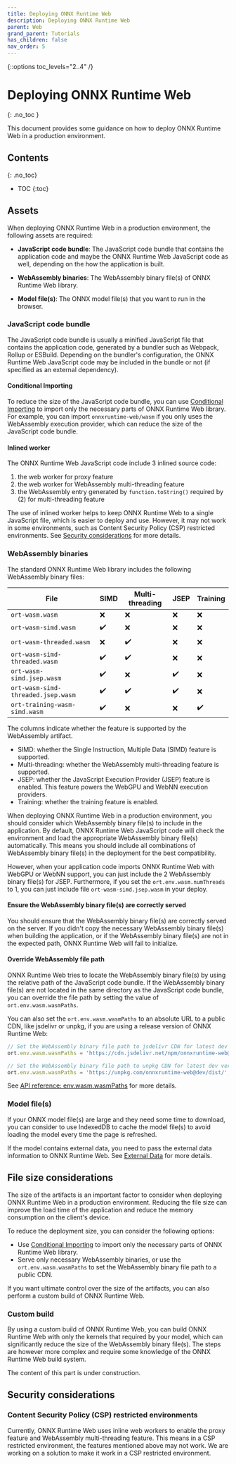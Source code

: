 ```yaml
---
title: Deploying ONNX Runtime Web
description: Deploying ONNX Runtime Web
parent: Web
grand_parent: Tutorials
has_children: false
nav_order: 5
---
```


{::options toc_levels="2..4" /}

# Deploying ONNX Runtime Web
{: .no_toc }

This document provides some guidance on how to deploy ONNX Runtime Web in a production environment.

## Contents
{: .no_toc}

* TOC
{:toc}

## Assets

When deploying ONNX Runtime Web in a production environment, the following assets are required:

- **JavaScript code bundle**: The JavaScript code bundle that contains the application code and maybe the ONNX Runtime Web JavaScript code as well, depending on the how the application is built.

- **WebAssembly binaries**: The WebAssembly binary file(s) of ONNX Runtime Web library.

- **Model file(s)**: The ONNX model file(s) that you want to run in the browser.

### JavaScript code bundle

The JavaScript code bundle is usually a minified JavaScript file that contains the application code, generated by a bundler such as Webpack, Rollup or ESBuild. Depending on the bundler's configuration, the ONNX Runtime Web JavaScript code may be included in the bundle or not (if specified as an external dependency).

#### Conditional Importing

To reduce the size of the JavaScript code bundle, you can use [Conditional Importing](https://github.com/microsoft/onnxruntime-inference-examples/tree/main/js/importing_onnxruntime-web#conditional-importing) to import only the necessary parts of ONNX Runtime Web library. For example, you can import `onnxruntime-web/wasm` if you only uses the WebAssembly execution provider, which can reduce the size of the JavaScript code bundle.

#### Inlined worker

The ONNX Runtime Web JavaScript code include 3 inlined source code:
1. the web worker for proxy feature
2. the web worker for WebAssembly multi-threading feature
3. the WebAssembly entry generated by `function.toString()` required by (2) for multi-threading feature

The use of inlined worker helps to keep ONNX Runtime Web to a single JavaScript file, which is easier to deploy and use. However, it may not work in some environments, such as Content Security Policy (CSP) restricted environments. See [Security considerations](#security-considerations) for more details.

### WebAssembly binaries

The standard ONNX Runtime Web library includes the following WebAssembly binary files:


| File | SIMD | Multi-threading | JSEP | Training |
|-----------|-------------|--|---|---|
| `ort-wasm.wasm` | ❌ | ❌ | ❌ | ❌ |
| `ort-wasm-simd.wasm` | ✔️ | ❌ | ❌ | ❌ |
| `ort-wasm-threaded.wasm` | ❌ | ✔️ | ❌ | ❌ |
| `ort-wasm-simd-threaded.wasm` | ✔️ | ✔️ | ❌ | ❌ |
| `ort-wasm-simd.jsep.wasm` | ✔️ | ❌ | ✔️ | ❌ |
| `ort-wasm-simd-threaded.jsep.wasm` | ✔️ | ✔️ | ✔️ | ❌ |
| `ort-training-wasm-simd.wasm` | ✔️ | ❌ | ❌ | ✔️ |


The columns indicate whether the feature is supported by the WebAssembly artifact.

- SIMD: whether the Single Instruction, Multiple Data (SIMD) feature is supported.
- Multi-threading: whether the WebAssembly multi-threading feature is supported.
- JSEP: whether the JavaScript Execution Provider (JSEP) feature is enabled. This feature powers the WebGPU and WebNN execution providers.
- Training: whether the training feature is enabled.

When deploying ONNX Runtime Web in a production environment, you should consider which WebAssembly binary file(s) to include in the application. By default, ONNX Runtime Web JavaScript code will check the environment and load the appropriate WebAssembly binary file(s) automatically. This means you should include all combinations of WebAssembly binary file(s) in the deployment for the best compatibility.

However, when your application code imports ONNX Runtime Web with WebGPU or WebNN support, you can just include the 2 WebAssembly binary file(s) for JSEP. Furthermore, if you set the `ort.env.wasm.numThreads` to 1, you can just include file `ort-wasm-simd.jsep.wasm` in your deploy.

#### Ensure the WebAssembly binary file(s) are correctly served

You should ensure that the WebAssembly binary file(s) are correctly served on the server. If you didn't copy the necessary WebAssembly binary file(s) when building the application, or if the WebAssembly binary file(s) are not in the expected path, ONNX Runtime Web will fail to initialize.

#### Override WebAssembly file path

ONNX Runtime Web tries to locate the WebAssembly binary file(s) by using the relative path of the JavaScript code bundle. If the WebAssembly binary file(s) are not located in the same directory as the JavaScript code bundle, you can override the file path by setting the value of `ort.env.wasm.wasmPaths`.

You can also set the `ort.env.wasm.wasmPaths` to an absolute URL to a public CDN, like jsdelivr or unpkg, if you are using a release version of ONNX Runtime Web:

```js
// Set the WebAssembly binary file path to jsdelivr CDN for latest dev version
ort.env.wasm.wasmPaths = 'https://cdn.jsdelivr.net/npm/onnxruntime-web@dev/dist/';

// Set the WebAssembly binary file path to unpkg CDN for latest dev version
ort.env.wasm.wasmPaths = 'https://unpkg.com/onnxruntime-web@dev/dist/';
```

See [API reference: env.wasm.wasmPaths](https://onnxruntime.ai/docs/api/js/interfaces/Env.WebAssemblyFlags.html#wasmPaths) for more details.

### Model file(s)

If your ONNX model file(s) are large and they need some time to download, you can consider to use IndexedDB to cache the model file(s) to avoid loading the model every time the page is refreshed.

If the model contains external data, you need to pass the external data information to ONNX Runtime Web. See [External Data](./large-models.md#external-data) for more details.

## File size considerations

The size of the artifacts is an important factor to consider when deploying ONNX Runtime Web in a production environment. Reducing the file size can improve the load time of the application and reduce the memory consumption on the client's device.

To reduce the deployment size, you can consider the following options:
- Use [Conditional Importing](https://github.com/microsoft/onnxruntime-inference-examples/tree/main/js/importing_onnxruntime-web#conditional-importing) to import only the necessary parts of ONNX Runtime Web library.
- Serve only necessary WebAssembly binaries, or use the `ort.env.wasm.wasmPaths` to set the WebAssembly binary file path to a public CDN.

If you want ultimate control over the size of the artifacts, you can also perform a custom build of ONNX Runtime Web.

### Custom build

By using a custom build of ONNX Runtime Web, you can build ONNX Runtime Web with only the kernels that required by your model, which can significantly reduce the size of the WebAssembly binary file(s). The steps are however more complex and require some knowledge of the ONNX Runtime Web build system.

The content of this part is under construction.

## Security considerations

### Content Security Policy (CSP) restricted environments

Currently, ONNX Runtime Web uses inline web workers to enable the proxy feature and WebAssembly multi-threading feature. This means in a CSP restricted environment, the features mentioned above may not work. We are working on a solution to make it work in a CSP restricted environment.